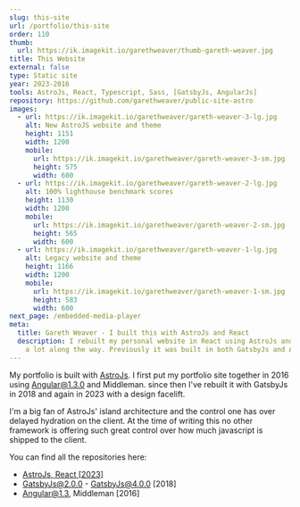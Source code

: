 ```yaml
---
slug: this-site
url: /portfolio/this-site
order: 110
thumb:
  url: https://ik.imagekit.io/garethweaver/thumb-gareth-weaver.jpg
title: This Website
external: false
type: Static site
year: 2023-2016
tools: AstroJs, React, Typescript, Sass, [GatsbyJs, AngularJs]
repository: https://github.com/garethweaver/public-site-astro
images:
  - url: https://ik.imagekit.io/garethweaver/gareth-weaver-3-lg.jpg
    alt: New AstroJS website and theme
    height: 1151
    width: 1200
    mobile:
      url: https://ik.imagekit.io/garethweaver/gareth-weaver-3-sm.jpg
      height: 575
      width: 600
  - url: https://ik.imagekit.io/garethweaver/gareth-weaver-2-lg.jpg
    alt: 100% lighthouse benchmark scores
    height: 1130
    width: 1200
    mobile:
      url: https://ik.imagekit.io/garethweaver/gareth-weaver-2-sm.jpg
      height: 565
      width: 600
  - url: https://ik.imagekit.io/garethweaver/gareth-weaver-1-lg.jpg
    alt: Legacy website and theme
    height: 1166
    width: 1200
    mobile:
      url: https://ik.imagekit.io/garethweaver/gareth-weaver-1-sm.jpg
      height: 583
      width: 600
next_page: /embedded-media-player
meta:
  title: Gareth Weaver - I built this with AstroJs and React
  description: I rebuilt my personal website in React using AstroJs and learnt
    a lot along the way. Previously it was built in both GatsbyJs and AngularJs.
---
```

My portfolio is built with <a href="https://astro.build/" target="_blank"
rel="noopener noreferrer">AstroJs</a>. I first put my portfolio site together in
2016 using Angular@1.3.0 and Middleman. since then I've rebuilt it with GatsbyJs in
2018 and again in 2023 with a design facelift.

I'm a big fan of AstroJs' island architecture and the control one has over
delayed hydration on the client. At the time of writing this no other framework is
offering such great control over how much javascript is shipped to the client.

You can find all the repositories here:

* <a href="https://github.com/garethweaver/public-site-astro" target="_blank" rel="noopener noreferrer">AstroJs, React \[2023\]</a>
* <a href="https://github.com/garethweaver/public-site-gatsby" target="_blank" rel="noopener noreferrer">GatsbyJs@2.0.0 - GatsbyJs@4.0.0 \[2018\]</a>
* <a href="https://github.com/garethweaver/public-site-angular" target="_blank" rel="noopener noreferrer">Angular@1.3, Middleman \[2016\]</a>
